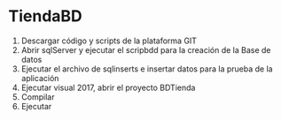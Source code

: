 # TiendaBD

1. Descargar código y scripts de la plataforma GIT
2. Abrir sqlServer y ejecutar el scripbdd para la creación de la Base de datos
3. Ejecutar el archivo de sqlinserts e insertar datos para la prueba de la aplicación
4. Ejecutar visual 2017, abrir el proyecto BDTienda
5. Compilar
6. Ejecutar
